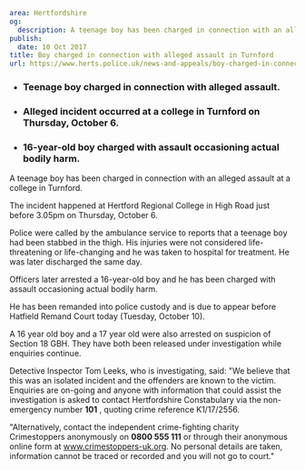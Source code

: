 ```yaml
area: Hertfordshire
og:
  description: A teenage boy has been charged in connection with an alleged assault at a college in Turnford.
publish:
  date: 10 Oct 2017
title: Boy charged in connection with alleged assault in Turnford
url: https://www.herts.police.uk/news-and-appeals/boy-charged-in-connection-with-alleged-assault-in-turnford
```

* ### Teenage boy charged in connection with alleged assault.

 * ### Alleged incident occurred at a college in Turnford on Thursday, October 6.

 * ### 16-year-old boy charged with assault occasioning actual bodily harm.

A teenage boy has been charged in connection with an alleged assault at a college in Turnford.

The incident happened at Hertford Regional College in High Road just before 3.05pm on Thursday, October 6.

Police were called by the ambulance service to reports that a teenage boy had been stabbed in the thigh. His injuries were not considered life-threatening or life-changing and he was taken to hospital for treatment. He was later discharged the same day.

Officers later arrested a 16-year-old boy and he has been charged with assault occasioning actual bodily harm.

He has been remanded into police custody and is due to appear before Hatfield Remand Court today (Tuesday, October 10).

A 16 year old boy and a 17 year old were also arrested on suspicion of Section 18 GBH. They have both been released under investigation while enquiries continue.

Detective Inspector Tom Leeks, who is investigating, said: "We believe that this was an isolated incident and the offenders are known to the victim. Enquiries are on-going and anyone with information that could assist the investigation is asked to contact Hertfordshire Constabulary via the non-emergency number **101** , quoting crime reference K1/17/2556.

"Alternatively, contact the independent crime-fighting charity Crimestoppers anonymously on **0800 555 111** or through their anonymous online form at www.crimestoppers-uk.org. No personal details are taken, information cannot be traced or recorded and you will not go to court."
